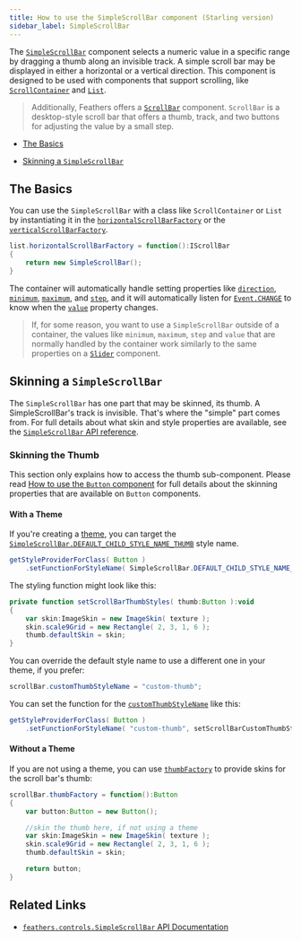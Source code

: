 ```yaml
---
title: How to use the SimpleScrollBar component (Starling version)
sidebar_label: SimpleScrollBar
---
```


The [`SimpleScrollBar`](/api-reference/feathers/controls/SimpleScrollBar.html) component selects a numeric value in a specific range by dragging a thumb along an invisible track. A simple scroll bar may be displayed in either a horizontal or a vertical direction. This component is designed to be used with components that support scrolling, like [`ScrollContainer`](./scroll-container.md) and [`List`](./list.md).

> Additionally, Feathers offers a [`ScrollBar`](./scroll-bar.md) component. `ScrollBar` is a desktop-style scroll bar that offers a thumb, track, and two buttons for adjusting the value by a small step.

- [The Basics](#the-basics)

- [Skinning a `SimpleScrollBar`](#skinning-a-simplescrollbar)

## The Basics

You can use the `SimpleScrollBar` with a class like `ScrollContainer` or `List` by instantiating it in the [`horizontalScrollBarFactory`](/api-reference/feathers/controls/Scroller.html#horizontalScrollBarFactory) or the [`verticalScrollBarFactory`](/api-reference/feathers/controls/Scroller.html#verticalScrollBarFactory).

```actionscript
list.horizontalScrollBarFactory = function():IScrollBar
{
    return new SimpleScrollBar();
}
```

The container will automatically handle setting properties like [`direction`](/api-reference/feathers/controls/SimpleScrollBar.html#direction), [`minimum`](/api-reference/feathers/controls/SimpleScrollBar.html#minimum), [`maximum`](/api-reference/feathers/controls/SimpleScrollBar.html#maximum), and [`step`](/api-reference/feathers/controls/SimpleScrollBar.html#step), and it will automatically listen for [`Event.CHANGE`](/api-reference/feathers/controls/SimpleScrollBar.html#event:change) to know when the [`value`](/api-reference/feathers/controls/SimpleScrollBar.html#value) property changes.

> If, for some reason, you want to use a `SimpleScrollBar` outside of a container, the values like `minimum`, `maximum`, `step` and `value` that are normally handled by the container work similarly to the same properties on a [`Slider`](./slider.md) component.

## Skinning a `SimpleScrollBar`

The `SimpleScrollBar` has one part that may be skinned, its thumb. A SimpleScrollBar's track is invisible. That's where the "simple" part comes from. For full details about what skin and style properties are available, see the [`SimpleScrollBar` API reference](/api-reference/feathers/controls/SimpleScrollBar.html).

### Skinning the Thumb

This section only explains how to access the thumb sub-component. Please read [How to use the `Button` component](./button.md) for full details about the skinning properties that are available on `Button` components.

#### With a Theme

If you're creating a [theme](./themes.md), you can target the [`SimpleScrollBar.DEFAULT_CHILD_STYLE_NAME_THUMB`](/api-reference/feathers/controls/SimpleScrollBar.html#DEFAULT_CHILD_STYLE_NAME_THUMB) style name.

```actionscript
getStyleProviderForClass( Button )
    .setFunctionForStyleName( SimpleScrollBar.DEFAULT_CHILD_STYLE_NAME_THUMB, setScrollBarThumbStyles );
```

The styling function might look like this:

```actionscript
private function setScrollBarThumbStyles( thumb:Button ):void
{
    var skin:ImageSkin = new ImageSkin( texture );
    skin.scale9Grid = new Rectangle( 2, 3, 1, 6 );
    thumb.defaultSkin = skin;
}
```

You can override the default style name to use a different one in your theme, if you prefer:

```actionscript
scrollBar.customThumbStyleName = "custom-thumb";
```

You can set the function for the [`customThumbStyleName`](/api-reference/feathers/controls/SimpleScrollBar.html#customThumbStyleName) like this:

```actionscript
getStyleProviderForClass( Button )
    .setFunctionForStyleName( "custom-thumb", setScrollBarCustomThumbStyles );
```

#### Without a Theme

If you are not using a theme, you can use [`thumbFactory`](/api-reference/feathers/controls/SimpleScrollBar.html#thumbFactory) to provide skins for the scroll bar's thumb:

```actionscript
scrollBar.thumbFactory = function():Button
{
    var button:Button = new Button();

    //skin the thumb here, if not using a theme
    var skin:ImageSkin = new ImageSkin( texture );
    skin.scale9Grid = new Rectangle( 2, 3, 1, 6 );
    thumb.defaultSkin = skin;

    return button;
}
```

## Related Links

- [`feathers.controls.SimpleScrollBar` API Documentation](/api-reference/feathers/controls/SimpleScrollBar.html)
